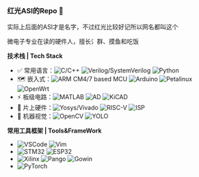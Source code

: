 ### 红光ASl的Repo 🥺

实际上后面的ASl才是名字，不过红光比较好记所以网名都叫这个

微电子专业在读的硬件人，擅长氵群、摸鱼和吃饭

**技术栈 | Tech Stack**
* ✅ 常用语言：![C/C++](https://img.shields.io/badge/-C/C++-white?style=flat-square&logo=c) 
![Verilog/SystemVerilog](https://img.shields.io/badge/-Verilog/SystemVerilog-white?style=flat-square&logo=V)
![Python](https://img.shields.io/badge/-Python-white?style=flat-square&logo=Python)
* 🗺 嵌入式：![ARM CM4/7 based MCU](https://img.shields.io/badge/-MCU-white?style=flat-square&logo=Arm)
![Arduino](https://img.shields.io/badge/-Arduino-white?style=flat-square&logo=Arduino)
![Petalinux](https://img.shields.io/badge/-Petalinux-FFEEBB?logo=Linux)
![OpenWrt](https://img.shields.io/badge/-OpenWrt-white?style=flat-square&logo=OpenWrt)
* ⚡ 板级电路：![MATLAB](https://img.shields.io/badge/-MATLAB-blue?logo=Matrix)
![AD](https://img.shields.io/badge/-Altium%20Designer-24292E?style=flat-square&logo=Altium%20Designer)
![KiCAD](https://img.shields.io/badge/-KiCad-6C0101?style=flat-square&logo=KiCad)
* 🚀 片上硬件：![Yosys/Vivado](https://img.shields.io/badge/-Yosys/Vivado-pink)
![RISC-V](https://img.shields.io/badge/-RV32-F6B21A)
![ISP](https://img.shields.io/badge/-ISP-76B900)
* 🤖 机器视觉：![OpenCV](https://img.shields.io/badge/-OpenCV-5C3EE8?style=flat-square&logo=OpenCV)
![YOLO](https://img.shields.io/badge/-YOLO-white?style=flat-square)

**常用工具框架 | Tools&FrameWork**

* ![VSCode](https://img.shields.io/badge/-VS%20Code-007ACC?style=flat-square&logo=visual-studio-code) 
![Vim](https://img.shields.io/badge/-Vim-019733?style=flat-square&logo=Vim)
* ![STM32](https://img.shields.io/badge/-STM32-03234B?style=flat-square&logo=STMicroelectronics) 
![ESP32](https://img.shields.io/badge/-ESP32-282423?style=flat-square&logo=Espressif)
* ![Xilinx](https://img.shields.io/badge/-Xilinx-E01F27?style=flat-square&logo=Xilinx)
![Pango](https://img.shields.io/badge/-PangoMicro-930A83)
![Gowin](https://img.shields.io/badge/-GowinSemi-005183)
* ![PyTorch](https://img.shields.io/badge/-PyTorch-grey?style=flat-square&logo=PyTorch)





